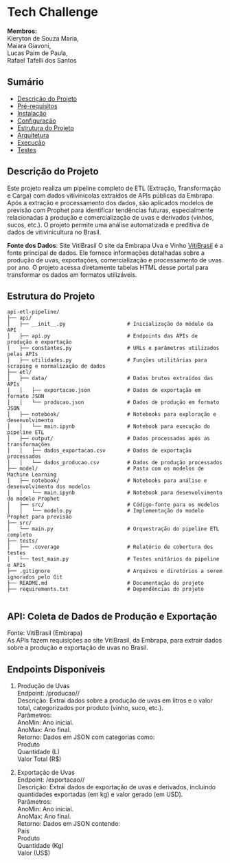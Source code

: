 # Tech Challenge
**Membros:**<br/> 
Kleryton de Souza Maria,<br/> 
Maiara Giavoni,<br/> 
Lucas Paim de Paula,<br/> 
Rafael Tafelli dos Santos


## Sumário

- [Descrição do Projeto](#descrição-do-projeto)
- [Pré-requisitos](#pré-requisitos)
- [Instalação](#instalação)
- [Configuração](#configuração)
- [Estrutura do Projeto](#estrutura-do-projeto)
- [Arquitetura](#arquitetura)
- [Execução](#execução)
- [Testes](#testes)

## Descrição do Projeto

Este projeto realiza um pipeline completo de ETL (Extração, Transformação e Carga) com dados vitivinícolas extraídos de APIs públicas da Embrapa. Após a extração e processamento dos dados, são aplicados modelos de previsão com Prophet para identificar tendências futuras, especialmente relacionadas à produção e comercialização de uvas e derivados (vinhos, sucos, etc.). O projeto permite uma análise automatizada e preditiva de dados de vitivinicultura no Brasil.

**Fonte dos Dados**: Site VitiBrasil
O site da Embrapa Uva e Vinho [VitiBrasil](http://vitibrasil.cnpuv.embrapa.br/index.php?opcao=opt_01) é a fonte principal de dados. Ele fornece informações detalhadas sobre a produção de uvas, exportações, comercialização e processamento de uvas por ano. O projeto acessa diretamente tabelas HTML desse portal para transformar os dados em formatos utilizáveis.
                       

## Estrutura do Projeto
```
api-etl-pipeline/
├── api/
│   ├── __init__.py                    # Inicialização do módulo da API
│   ├── api.py                         # Endpoints das APIs de produção e exportação
│   ├── constantes.py                  # URLs e parâmetros utilizados pelas APIs
│   ├── utilidades.py                  # Funções utilitárias para scraping e normalização de dados
├── etl/
│   ├── data/                          # Dados brutos extraídos das APIs
│   │   ├── exportacao.json            # Dados de exportação em formato JSON
│   │   └── producao.json              # Dados de produção em formato JSON
│   ├── notebook/                      # Notebooks para exploração e desenvolvimento
│   │   └── main.ipynb                 # Notebook para execução do pipeline ETL
│   ├── output/                        # Dados processados após as transformações
│   │   ├── dados_exportacao.csv       # Dados de exportação processados
│   │   └── dados_producao.csv         # Dados de produção processados
├── model/                             # Pasta com os modelos de Machine Learning
│   ├── notebook/                      # Notebooks para análise e desenvolvimento dos modelos
│   │   └── main.ipynb                 # Notebook para desenvolvimento do modelo Prophet
│   ├── src/                           # Código-fonte para os modelos
│   │   └── modelo.py                  # Implementação do modelo Prophet para previsão
├── src/
│   └── main.py                        # Orquestração do pipeline ETL completo
├── tests/
│   ├── .coverage                      # Relatório de cobertura dos testes
│   └── test_main.py                   # Testes unitários do pipeline e APIs
├── .gitignore                         # Arquivos e diretórios a serem ignorados pelo Git
├── README.md                          # Documentação do projeto
├── requirements.txt                   # Dependências do projeto


```

## API: Coleta de Dados de Produção e Exportação
Fonte: VitiBrasil (Embrapa)<br/> 
As APIs fazem requisições ao site VitiBrasil, da Embrapa, para extrair dados sobre a produção e exportação de uvas no Brasil.

## Endpoints Disponíveis
1. Produção de Uvas<br/> 
Endpoint: /producao/<AnoMin>/<AnoMax><br/> 
Descrição: Extrai dados sobre a produção de uvas em litros e o valor total, categorizados por produto (vinho, suco, etc.).<br/> 
Parâmetros:<br/> 
AnoMin: Ano inicial.<br/> 
AnoMax: Ano final.<br/> 
Retorno: Dados em JSON com categorias como:<br/> 
Produto<br/> 
Quantidade (L)<br/> 
Valor Total (R$)<br/>

3. Exportação de Uvas<br/> 
Endpoint: /exportacao/<AnoMin>/<AnoMax><br/> 
Descrição: Extrai dados de exportação de uvas e derivados, incluindo quantidades exportadas (em kg) e valor gerado (em USD).<br/> 
Parâmetros:<br/> 
AnoMin: Ano inicial.<br/> 
AnoMax: Ano final.<br/> 
Retorno: Dados em JSON contendo:<br/> 
País<br/> 
Produto<br/> 
Quantidade (Kg)<br/> 
Valor (US$)<br/> 






